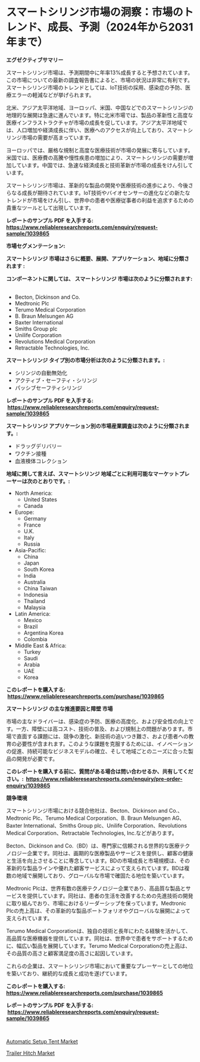 <p><h1>スマートシリンジ市場の洞察：市場のトレンド、成長、予測（2024年から2031年まで）</h1></p><p><strong>エグゼクティブサマリー</strong></p>
<p><p>スマートシリンジ市場は、予測期間中に年率13%成長すると予想されています。この市場についての最新の調査報告書によると、市場の状況は非常に有利です。スマートシリンジ市場のトレンドとしては、IoT技術の採用、感染症の予防、医療エラーの軽減などが挙げられます。</p><p>北米、アジア太平洋地域、ヨーロッパ、米国、中国などでのスマートシリンジの地理的な展開は急速に進んでいます。特に北米市場では、製品の革新性と高度な医療インフラストラクチャが市場の成長を促しています。アジア太平洋地域では、人口増加や経済成長に伴い、医療へのアクセスが向上しており、スマートシリンジ市場の需要が高まっています。</p><p>ヨーロッパでは、厳格な規制と高度な医療技術が市場の発展に寄与しています。米国では、医療費の高騰や慢性疾患の増加により、スマートシリンジの需要が増加しています。中国では、急速な経済成長と技術革新が市場の成長をけん引しています。</p><p>スマートシリンジ市場は、革新的な製品の開発や医療技術の進歩により、今後さらなる成長が期待されています。IoT技術やバイオセンサーの進化などの新たなトレンドが市場をけん引し、世界中の患者や医療従事者の利益を追求するための貴重なツールとして出現しています。</p></p>
<p><strong>レポートのサンプル PDF を入手する: <a href="https://www.reliableresearchreports.com/enquiry/request-sample/1039865">https://www.reliableresearchreports.com/enquiry/request-sample/1039865</a></strong></p>
<p><strong>市場セグメンテーション:</strong></p>
<p><strong> スマートシリンジ 市場はさらに概要、展開、アプリケーション、地域に分類されます :</strong></p>
<p><strong>コンポーネントに関しては、 スマートシリンジ 市場は次のように分類されます: &nbsp;</strong></p>
<p><ul><li>Becton, Dickinson and Co.</li><li>Medtronic Plc</li><li>Terumo Medical Corporation</li><li>B. Braun Melsungen AG</li><li>Baxter International</li><li>Smiths Group plc</li><li>Unilife Corporation</li><li>Revolutions Medical Corporation</li><li>Retractable Technologies, Inc.</li></ul></p>
<p><strong> スマートシリンジ タイプ別の市場分析は次のように分類されます。:</strong></p>
<p><ul><li>シリンジの自動無効化</li><li>アクティブ・セーフティ・シリンジ</li><li>パッシブセーフティシリンジ</li></ul></p>
<p><strong>レポートのサンプル PDF を入手する: &nbsp;<a href="https://www.reliableresearchreports.com/enquiry/request-sample/1039865">https://www.reliableresearchreports.com/enquiry/request-sample/1039865</a></strong></p>
<p><strong> スマートシリンジ アプリケーション別の市場産業調査は次のように分類されます。:</strong></p>
<p><ul><li>ドラッグデリバリー</li><li>ワクチン接種</li><li>血液検体コレクション</li></ul></p>
<p><strong>地域に関して言えば、スマートシリンジ 地域ごとに利用可能なマーケットプレーヤーは次のとおりです。:</strong></p>
<p><ul>
    <li>
        North America:
        <ul>
            <li>United States</li>
            <li>Canada</li>
        </ul>
    </li>
    <li>
        Europe:
        <ul>
            <li>Germany</li>
            <li>France</li>
            <li>U.K.</li>
            <li>Italy</li>
            <li>Russia</li>
        </ul>
    </li>
    <li>
        Asia-Pacific:
        <ul>
            <li>China</li>
            <li>Japan</li>
            <li>South Korea</li>
            <li>India</li>
            <li>Australia</li>
            <li>China Taiwan</li>
            <li>Indonesia</li>
            <li>Thailand</li>
            <li>Malaysia</li>
        </ul>
    </li>
    <li>
        Latin America:
        <ul>
            <li>Mexico</li>
            <li>Brazil</li>
            <li>Argentina Korea</li>
            <li>Colombia</li>
        </ul>
    </li>
    <li>
        Middle East & Africa:
        <ul>
            <li>Turkey</li>
            <li>Saudi</li>
            <li>Arabia</li>
            <li>UAE</li>
            <li>Korea</li>
        </ul>
    </li>
    </ul></p>
<p><strong>このレポートを購入する: &nbsp;<a href="https://www.reliableresearchreports.com/purchase/1039865">https://www.reliableresearchreports.com/purchase/1039865</a></strong></p>
<p><strong>スマートシリンジ の主な推進要因と障壁 市場</strong></p>
<p><p>市場の主なドライバーは、感染症の予防、医療の高度化、および安全性の向上です。一方、障壁には高コスト、技術の普及、および規制上の問題があります。市場で直面する課題には、競争の激化、新技術の追いつき難さ、および患者への教育の必要性が含まれます。このような課題を克服するためには、イノベーションの促進、持続可能なビジネスモデルの確立、そして地域ごとのニーズに合った製品の開発が必要です。</p></p>
<p><strong>このレポートを購入する前に、質問がある場合は問い合わせるか、共有してください。:&nbsp; <a href="https://www.reliableresearchreports.com/enquiry/pre-order-enquiry/1039865">https://www.reliableresearchreports.com/enquiry/pre-order-enquiry/1039865</a></strong></p>
<p><strong>競争環境</strong></p>
<p><p>スマートシリンジ市場における競合他社は、Becton、Dickinson and Co.、Medtronic Plc、Terumo Medical Corporation、B. Braun Melsungen AG、Baxter International、Smiths Group plc、Unilife Corporation、Revolutions Medical Corporation、Retractable Technologies, Inc.などがあります。</p><p>Becton、Dickinson and Co.（BD）は、専門家に信頼される世界的な医療テクノロジー企業です。同社は、画期的な医療製品やサービスを提供し、顧客の健康と生活を向上させることに専念しています。BDの市場成長と市場規模は、その革新的な製品ラインや優れた顧客サービスによって支えられています。BDは複数の地域で展開しており、グローバルな市場で確固たる地位を築いています。</p><p>Medtronic Plcは、世界有数の医療テクノロジー企業であり、高品質な製品とサービスを提供しています。同社は、患者の生活を改善するための先進技術の開発に取り組んでおり、市場におけるリーダーシップを保っています。Medtronic Plcの売上高は、その革新的な製品ポートフォリオやグローバルな展開によって支えられています。</p><p>Terumo Medical Corporationは、独自の技術と長年にわたる経験を活かして、高品質な医療機器を提供しています。同社は、世界中で患者をサポートするために、幅広い製品を展開しています。Terumo Medical Corporationの売上高は、その品質の高さと顧客満足度の高さに起因しています。</p><p>これらの企業は、スマートシリンジ市場において重要なプレーヤーとしての地位を築いており、継続的な成長と成功を遂げています。</p></p>
<p><strong>このレポートを購入する: &nbsp; <a href="https://www.reliableresearchreports.com/purchase/1039865">https://www.reliableresearchreports.com/purchase/1039865</a></strong></p>
<p><strong>レポートのサンプル PDF を入手する: &nbsp;<a href="https://www.reliableresearchreports.com/enquiry/request-sample/1039865">https://www.reliableresearchreports.com/enquiry/request-sample/1039865</a></strong><strong></strong></p>
<p>&nbsp;</p>
<p><p><a href="https://github.com/Sarissaschmalingtr6fz2739/Market-Research-Report-List-1/blob/main/automatic-setup-tent-market.md">Automatic Setup Tent Market</a></p><p><a href="https://five-trouble-98a.notion.site/Trailer-Hitch-Market-Size-Growth-and-Forecast-from-2024-2031-a92efc2672fd4f09b577573de4256385">Trailer Hitch Market</a></p></p>